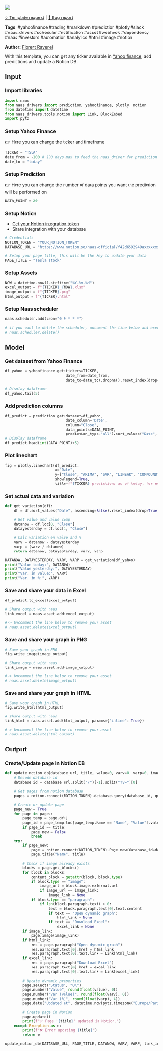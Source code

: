 <a href="https://app.naas.ai/user-redirect/naas/downloader?url=https://raw.githubusercontent.com/jupyter-naas/awesome-notebooks/master/YahooFinance/YahooFinance_Send_daily_prediction_to_Notion.ipynb" target="_parent"><img src="https://naasai-public.s3.eu-west-3.amazonaws.com/open_in_naas.svg"/></a><br><br><a href="https://github.com/jupyter-naas/awesome-notebooks/issues/new?assignees=&labels=&template=template-request.md&title=Tool+-+Action+of+the+notebook+">💡 Template request</a> | <a href="https://github.com/jupyter-naas/awesome-notebooks/issues/new?assignees=&labels=&template=bug_report.md&title=">🚨 Bug report</a>

**Tags:** #yahoofinance #trading #markdown #prediction #plotly #slack #naas_drivers #scheduler #notification #asset #webhook #dependency #naas #investors #automation #analytics #html #image #notion

**Author:** [Florent Ravenel](https://www.linkedin.com/in/florent-ravenel/)

With this template, you can get any ticker available in [Yahoo finance](https://finance.yahoo.com/quote/TSLA/), add predictions and update a Notion DB.<br> 

## Input

### Import libraries


```python
import naas
from naas_drivers import prediction, yahoofinance, plotly, notion
from datetime import datetime
from naas_drivers.tools.notion import Link, BlockEmbed
import pytz
```

### Setup Yahoo Finance
👉 Here you can change the ticker and timeframe


```python
TICKER = "TSLA"
date_from = -100 # 1OO days max to feed the naas_driver for prediction
date_to = "today"
```

### Setup Prediction
👉 Here you can change the number of data points you want the prediction will be performed on


```python
DATA_POINT = 20
```

### Setup Notion
- [Get your Notion integration token](https://docs.naas.ai/drivers/notion)
- Share integration with your database


```python
# Credentials
NOTION_TOKEN = "YOUR_NOTION_TOKEN"
DATABASE_URL = "https://www.notion.so/naas-official/f42d6592949axxxxxxxxxxxxx"

# Setup your page title, this will be the key to update your data
PAGE_TITLE = "Tesla stock"
```

### Setup Assets


```python
NOW = datetime.now().strftime("%Y-%m-%d")
excel_output = f"{TICKER}_{NOW}.xlsx"
image_output = f"{TICKER}.png"
html_output = f"{TICKER}.html"
```

### Setup Naas scheduler


```python
naas.scheduler.add(cron="0 9 * * *")

# if you want to delete the scheduler, uncoment the line below and execute the cell
# naas.scheduler.delete() 
```

## Model

### Get dataset from Yahoo Finance


```python
df_yahoo = yahoofinance.get(tickers=TICKER,
                            date_from=date_from,
                            date_to=date_to).dropna().reset_index(drop=True)

# Display dataframe
df_yahoo.tail(5)
```

### Add prediction columns


```python
df_predict = prediction.get(dataset=df_yahoo,
                            date_column='Date',
                            column="Close",
                            data_points=DATA_POINT,
                            prediction_type="all").sort_values("Date", ascending=False).reset_index(drop=True)
# Display dataframe
df_predict.head(int(DATA_POINT)+5)
```

### Plot linechart


```python
fig = plotly.linechart(df_predict,
                       x="Date",
                       y=["Close", "ARIMA", "SVR", "LINEAR", "COMPOUND"],
                       showlegend=True,
                       title=f"{TICKER} predictions as of today, for next {str(DATA_POINT)} days.")
```

### Set actual data and variation


```python
def get_variation(df):
    df = df.sort_values("Date", ascending=False).reset_index(drop=True)
    
    # Get value and value comp
    datanow = df.loc[0, "Close"]
    datayesterday = df.loc[1, "Close"]
    
    # Calc variation en value and %
    varv = datanow - datayesterday
    varp = (varv / datanow)
    return datanow, datayesterday, varv, varp

DATANOW, DATAYESTERDAY, VARV, VARP = get_variation(df_yahoo)
print("Value today:", DATANOW)
print("Value yesterday:", DATAYESTERDAY)
print("Var. in value:", VARV)
print("Var. in %:", VARP)
```

### Save and share your data in Excel


```python
df_predict.to_excel(excel_output)

# Share output with naas
link_excel = naas.asset.add(excel_output)

#-> Uncomment the line below to remove your asset
# naas.asset.delete(excel_output)
```

### Save and share your graph in PNG


```python
# Save your graph in PNG
fig.write_image(image_output)

# Share output with naas
link_image = naas.asset.add(image_output)

#-> Uncomment the line below to remove your asset
# naas.asset.delete(image_output)
```

### Save and share your graph in HTML


```python
# Save your graph in HTML
fig.write_html(html_output)

# Share output with naas
link_html = naas.asset.add(html_output, params={"inline": True})

#-> Uncomment the line below to remove your asset
# naas.asset.delete(html_output)
```

## Output

### Create/Update page in Notion DB


```python
def update_notion_db(database_url, title, value=0, varv=0, varp=0, image_link=None, html_link=None, excel_link=None):
    # Decode database id
    database_id = database_url.split("/")[-1].split("?v=")[0]
    
    # Get pages from notion database
    pages = notion.connect(NOTION_TOKEN).database.query(database_id, query={})
    
    # Create or update page
    page_new = True
    for page in pages:
        page_temp = page.df()
        page_id = page_temp.loc[page_temp.Name == "Name", "Value"].values[0]
        if page_id == title:
            page_new = False
            break
    try:
        if page_new:
            page = notion.connect(NOTION_TOKEN).Page.new(database_id=database_id).create()
            page.title("Name", title)
            
        # Check if image already exists
        blocks = page.get_blocks()
        for block in blocks:
            content_block = getattr(block, block.type)
            if block.type == "image":
                image_url = block.image.external.url
                if image_url == image_link:
                    image_link = None
            if block.type == "paragraph":
                if len(block.paragraph.text) > 0:
                    text = block.paragraph.text[0].text.content
                    if text == "Open dynamic graph":
                        html_link = None
                    if text == "Download Excel":
                        excel_link = None
        if image_link:
            page.image(image_link)
        if html_link:
            res = page.paragraph("Open dynamic graph")
            res.paragraph.text[0].href = html_link
            res.paragraph.text[0].text.link = Link(html_link)
        if excel_link:
            res = page.paragraph("Download Excel")
            res.paragraph.text[0].href = excel_link
            res.paragraph.text[0].text.link = Link(excel_link)
                                    
        # Update dynamic properties
        page.select("Status", "OK")
        page.number("Value", round(float(value), 0))
        page.number("Var (value)", round(float(varv), 0))
        page.number("Var (%)", round(float(varp), 4))
        page.date("Updated at", datetime.now(pytz.timezone("Europe/Paris")).strftime("%Y-%m-%d %H:%M:%S%z"))

        # Create page in Notion
        page.update()
        print(f"✅ Page '{title}' updated in Notion.")
    except Exception as e:
        print(f"❌ Error updating {title}")
        return e
        
update_notion_db(DATABASE_URL, PAGE_TITLE, DATANOW, VARV, VARP, link_image, link_html, link_excel)
```


```python

```
